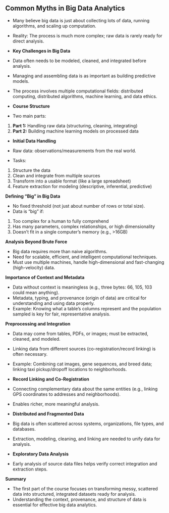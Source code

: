 ## **Common Myths in Big Data Analytics**

- Many believe big data is just about collecting lots of data, running algorithms, and scaling up computation.
- Reality: The process is much more complex; raw data is rarely ready for direct analysis.

- **Key Challenges in Big Data**

- Data often needs to be modeled, cleaned, and integrated before analysis.
- Managing and assembling data is as important as building predictive models.
- The process involves multiple computational fields: distributed computing, distributed algorithms, machine learning, and data ethics.

- **Course Structure**

- Two main parts:

1. **Part 1:** Handling raw data (structuring, cleaning, integrating)
2. **Part 2:** Building machine learning models on processed data

- **Initial Data Handling**

- Raw data: observations/measurements from the real world.
- Tasks:

1. Structure the data
2. Clean and integrate from multiple sources
3. Transform into a usable format (like a large spreadsheet)
4. Feature extraction for modeling (descriptive, inferential, predictive)

 **Defining “Big” in Big Data**

- No fixed threshold (not just about number of rows or total size).
- Data is “big” if:

1. Too complex for a human to fully comprehend
2. Has many parameters, complex relationships, or high dimensionality
3. Doesn’t fit in a single computer’s memory (e.g., >16GB)

 **Analysis Beyond Brute Force**

- Big data requires more than naive algorithms.
- Need for scalable, efficient, and intelligent computational techniques.
- Must use multiple machines, handle high-dimensional and fast-changing (high-velocity) data.

 **Importance of Context and Metadata**

- Data without context is meaningless (e.g., three bytes: 66, 105, 103 could mean anything).
- Metadata, typing, and provenance (origin of data) are critical for understanding and using data properly.
- Example: Knowing what a table’s columns represent and the population sampled is key for fair, representative analysis.

 

 **Preprocessing and Integration**

- Data may come from tables, PDFs, or images; must be extracted, cleaned, and modeled.
- Linking data from different sources (co-registration/record linking) is often necessary.
- Example: Combining cat images, gene sequences, and breed data; linking taxi pickup/dropoff locations to neighborhoods.

- **Record Linking and Co-Registration**

- Connecting complementary data about the same entities (e.g., linking GPS coordinates to addresses and neighborhoods).
- Enables richer, more meaningful analysis.

- **Distributed and Fragmented Data**

- Big data is often scattered across systems, organizations, file types, and databases.
- Extraction, modeling, cleaning, and linking are needed to unify data for analysis.

- **Exploratory Data Analysis**

- Early analysis of source data files helps verify correct integration and extraction steps.

 **Summary**

- The first part of the course focuses on transforming messy, scattered data into structured, integrated datasets ready for analysis.
- Understanding the context, provenance, and structure of data is essential for effective big data analytics.